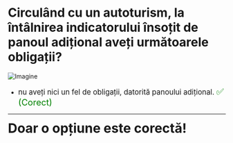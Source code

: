 # Circulând cu un autoturism, la întâlnirea indicatorului însoțit de panoul adițional aveți următoarele obligații?

![Imagine](https://www.arr-atestate.ro/upload/img/questions/img/circuland-cu-un-autoturism-la-intalnirea-indicatorului-insotit-de-panoul-aditional-aveti-urmatoarele-obligatii.jpg)

- <span style="font-size: larger;">nu aveți nici un fel de obligații, datorită panoului adițional. <span style="color: green; font-size: larger;">✅ (Corect)</span></span>

---

<span style="font-size: 30px; font-weight: bold;">**Doar o opțiune este corectă!**</span>
